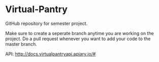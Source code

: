 # Virtual-Pantry
GitHub repository for semester project.

Make sure to create a seperate branch anytime you are working on the project. Do a pull request whenever you want to add your code to the master branch.

API: http://docs.virtualpantryapi.apiary.io/#
